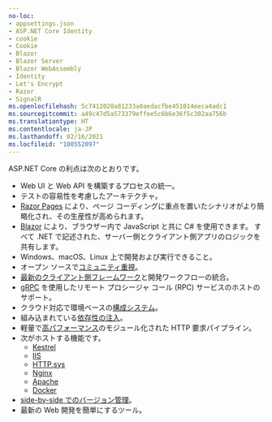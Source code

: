```yaml
---
no-loc:
- appsettings.json
- ASP.NET Core Identity
- cookie
- Cookie
- Blazor
- Blazor Server
- Blazor WebAssembly
- Identity
- Let's Encrypt
- Razor
- SignalR
ms.openlocfilehash: 5c7412028a81233a0aedacfbe451014eeca4adc1
ms.sourcegitcommit: a49c47d5a573379effee5c6b6e36f5c302aa756b
ms.translationtype: HT
ms.contentlocale: ja-JP
ms.lasthandoff: 02/16/2021
ms.locfileid: "100552097"
---
```

ASP.NET Core の利点は次のとおりです。

* Web UI と Web API を構築するプロセスの統一。
* テストの容易性を考慮したアーキテクチャ。
* [Razor Pages](xref:razor-pages/index) により、ページ コーディングに重点を置いたシナリオがより簡略化され、その生産性が高められます。
* [Blazor](xref:blazor/index) により、ブラウザー内で JavaScript と共に C# を使用できます。 すべて .NET で記述された、サーバー側とクライアント側アプリのロジックを共有します。
* Windows、macOS、Linux 上で開発および実行できること。
* オープン ソースで[コミュニティ重視](https://live.asp.net/)。
* [最新のクライアント側フレームワーク](xref:blazor/index)と開発ワークフローの統合。
* [gRPC](xref:grpc/index) を使用したリモート プロシージャ コール (RPC) サービスのホストのサポート。
* クラウド対応で環境ベースの[構成システム](xref:fundamentals/configuration/index)。
* 組み込まれている[依存性の注入](xref:fundamentals/dependency-injection)。
* 軽量で[高パフォーマンス](https://github.com/aspnet/benchmarks)のモジュール化された HTTP 要求パイプライン。
* 次がホストする機能です。
  * [Kestrel](xref:fundamentals/servers/kestrel)
  * [IIS](xref:host-and-deploy/iis/index)
  * [HTTP.sys](xref:fundamentals/servers/httpsys)
  * [Nginx](xref:host-and-deploy/linux-nginx)
  * [Apache](xref:host-and-deploy/linux-apache)
  * [Docker](xref:host-and-deploy/docker/index)
* [side-by-side でのバージョン管理](/dotnet/standard/choosing-core-framework-server#side-by-side-net-versions-per-application-level)。
* 最新の Web 開発を簡単にするツール。
